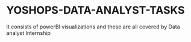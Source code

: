 # YOSHOPS-DATA-ANALYST-TASKS
It consists of powerBI visualizations and these are all covered by Data analyst Internship  
